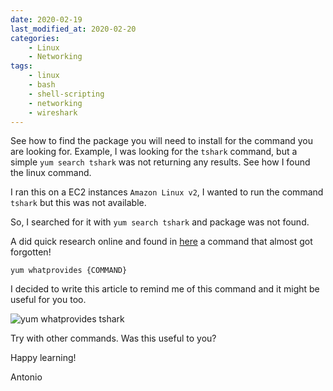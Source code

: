 ```yaml
---
date: 2020-02-19
last_modified_at: 2020-02-20
categories:
    - Linux
    - Networking
tags:
    - linux
    - bash
    - shell-scripting
    - networking
    - wireshark
---
```


See how to find the package you will need to install for the command you are looking for. Example, I was looking for the `tshark` command, but a simple `yum search tshark` was not returning any results. See how I found the linux command.

I ran this on a EC2 instances `Amazon Linux v2`, I wanted to run the command `tshark` but this was not available.

So, I searched for it with `yum search tshark` and package was not found.

A did quick research online and found in [here](https://www.question-defense.com/2010/03/07/install-tshark-on-centos-linux-using-the-yum-package-manager) a command that almost got forgotten!

`yum whatprovides {COMMAND}`

I decided to write this article to remind me of this command and it might be useful for you too.

![yum whatprovides tshark](/assets/images/tshark-install-yum-whatprovides.jpg)

Try with other commands. Was this useful to you?

Happy learning!

Antonio
